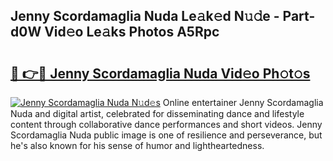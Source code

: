 ## Jenny Scordamaglia Nuda Le𝚊k𝚎d N𝚞𝚍e - Part-d0W Vid𝚎o Le𝚊ks Photos A5Rpc

# <h2><a href="http://fbdthc.evod.top/?m=Jenny+Scordamaglia+Nuda">🔗 👉🔴 Jenny Scordamaglia Nuda Vid𝚎o Ph𝚘t𝚘s</a></h2>

[![Jenny Scordamaglia Nuda N𝚞d𝚎s](https://i.imgur.com/8V9OHl7.gif)](http://fbdthc.evod.top/?m=Jenny+Scordamaglia+Nuda)
Online entertainer Jenny Scordamaglia Nuda and digital artist, celebrated for disseminating dance and lifestyle content through collaborative dance performances and short videos. Jenny Scordamaglia Nuda public image is one of resilience and perseverance, but he's also known for his sense of humor and lightheartedness. 
